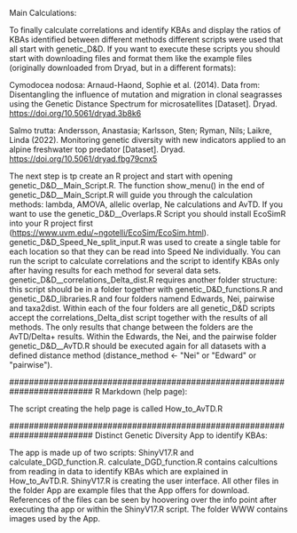 Main Calculations:


To finally calculate correlations and identify KBAs and display the ratios of KBAs identified between different methods different scripts were used that all start with genetic_D&D. 
If you want to execute these scripts you should start with downloading files and format them like the example files (originally downloaded from Dryad, but in a different formats): 


Cymodocea nodosa: Arnaud-Haond, Sophie et al. (2014). Data from: Disentangling the influence of mutation and migration in clonal seagrasses using the Genetic Distance Spectrum for microsatellites [Dataset]. Dryad. https://doi.org/10.5061/dryad.3b8k6 


Salmo trutta: Andersson, Anastasia; Karlsson, Sten; Ryman, Nils; Laikre, Linda (2022). Monitoring genetic diversity with new indicators applied to an alpine freshwater top predator [Dataset]. Dryad. https://doi.org/10.5061/dryad.fbg79cnx5 

The next step is tp create an R project and start with opening genetic_D&D__Main_Script.R. The function show_menu() in the end of genetic_D&D__Main_Script.R will guide you through the calculation methods: lambda, AMOVA, allelic overlap, Ne calculations and AvTD. If you want to use the genetic_D&D__Overlaps.R Script you should install EcoSimR into your R project first (https://www.uvm.edu/~ngotelli/EcoSim/EcoSim.html). genetic_D&D_Speed_Ne_split_input.R was used to create a single table for each location so that they can be read into Speed Ne individually. You can run the script to calculate correlations and the script to identify KBAs only after having results for each method for several data sets. genetic_D&D__correlations_Delta_dist.R requires another folder structure: this script should be in a folder together with genetic_D&D_functions.R and genetic_D&D_libraries.R and four folders namend Edwards, Nei, pairwise and taxa2dist. Within each of the four folders are all genetic_D&D scripts accept the correlations_Delta_dist script together with the results of all methods. The only results that change between the folders are the AvTD/Delta+ results. Within the Edwards, the Nei, and the pairwise folder genetic_D&D__AvTD.R should be executed again for all datasets with a defined distance method (distance_method <- "Nei" or "Edward" or "pairwise").



#########################################################################
R Markdown (help page): 


The script creating the help page is called How_to_AvTD.R


#########################################################################
Distinct Genetic Diversity App to identify KBAs:

The app is made up of two scripts: ShinyV17.R and calculate_DGD_function.R. calculate_DGD_function.R contains calcultions from reading in data to identify KBAs which are explained in How_to_AvTD.R. ShinyV17.R is creating the user interface. All other files in the folder App are example files that the App offers for download. References of the files can be seen by hoovering over the info point after executing tha app or within the ShinyV17.R script. The folder WWW contains images used by the App. 



